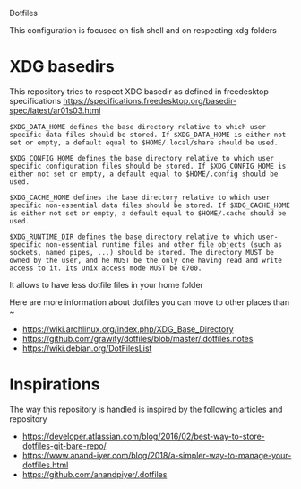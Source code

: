 Dotfiles

This configuration is focused on fish shell and on respecting xdg folders

# XDG basedirs

This repository tries to respect XDG basedir as defined in freedesktop specifications
https://specifications.freedesktop.org/basedir-spec/latest/ar01s03.html

```
$XDG_DATA_HOME defines the base directory relative to which user specific data files should be stored. If $XDG_DATA_HOME is either not set or empty, a default equal to $HOME/.local/share should be used.

$XDG_CONFIG_HOME defines the base directory relative to which user specific configuration files should be stored. If $XDG_CONFIG_HOME is either not set or empty, a default equal to $HOME/.config should be used.

$XDG_CACHE_HOME defines the base directory relative to which user specific non-essential data files should be stored. If $XDG_CACHE_HOME is either not set or empty, a default equal to $HOME/.cache should be used.

$XDG_RUNTIME_DIR defines the base directory relative to which user-specific non-essential runtime files and other file objects (such as sockets, named pipes, ...) should be stored. The directory MUST be owned by the user, and he MUST be the only one having read and write access to it. Its Unix access mode MUST be 0700.
```

It allows to have less dotfile files in your home folder

Here are more information about dotfiles you can move to other places than ~
- https://wiki.archlinux.org/index.php/XDG_Base_Directory
- https://github.com/grawity/dotfiles/blob/master/.dotfiles.notes
- https://wiki.debian.org/DotFilesList

# Inspirations

The way this repository is handled is inspired by the following articles and repository

- https://developer.atlassian.com/blog/2016/02/best-way-to-store-dotfiles-git-bare-repo/
- https://www.anand-iyer.com/blog/2018/a-simpler-way-to-manage-your-dotfiles.html
- https://github.com/anandpiyer/.dotfiles

